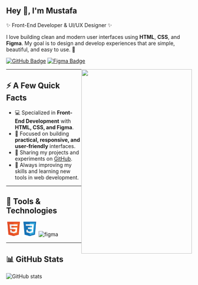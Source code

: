 <h2>Hey 👋, I'm Mustafa</h2>
<p>✨ Front-End Developer & UI/UX Designer ✨</p>

<p>
I love building clean and modern user interfaces using 
<strong>HTML</strong>, <strong>CSS</strong>, and <strong>Figma</strong>.  
My goal is to design and develop experiences that are simple, beautiful, and easy to use. 🚀
</p>

<p>
<a href="https://github.com/your-username"><img src="https://img.shields.io/badge/-GitHub-181717?style=flat-square&logo=github" alt="GitHub Badge"></a>
<a href="https://www.figma.com/"><img src="https://img.shields.io/badge/-Figma-F24E1E?style=flat-square&logo=figma&logoColor=white" alt="Figma Badge"></a>
</p>

<div style="position: relative; z-index: 1;">
  <img align="right" src="https://media4.giphy.com/media/v1.Y2lkPTc5MGI3NjExOWNzcnQzcW5obDFvMnY0MWdoM2Y3ZTNqZTFhNTVndjA2cnRhcW1keiZlcD12MV9pbnRlcm5hbF9naWZfYnlfaWQmY3Q9Zw/lJNoBCvQYp7nq/giphy.gif" width="300"
 height="500"/>
</div>

<hr>

<h2>⚡️ A Few Quick Facts</h2>

<ul>  
<li>💻 Specialized in <strong>Front-End Development</strong> with <strong>HTML, CSS, and Figma</strong>.</li>  
<li>🎯 Focused on building <strong>practical, responsive, and user-friendly</strong> interfaces.</li>  
<li>📂 Sharing my projects and experiments on <a href="https://github.com/your-username">GitHub</a>.</li>  
<li>🚀 Always improving my skills and learning new tools in web development.</li>  
</ul>

<hr>

<h2>🚀 Tools & Technologies</h2>
<p align="left">
<img src="https://raw.githubusercontent.com/devicons/devicon/master/icons/html5/html5-original.svg" alt="html5" width="40" height="40"/>
<img src="https://raw.githubusercontent.com/devicons/devicon/master/icons/css3/css3-original.svg" alt="css3" width="40" height="40"/>
<img src="https://www.vectorlogo.zone/logos/figma/figma-icon.svg" alt="figma" width="40" height="40"/>
</p>

<hr>

<h2>📊 GitHub Stats</h2>
<img src="https://github-readme-stats.vercel.app/api?username=meawbat&show_icons=true&theme=radical" alt="GitHub stats"/>
